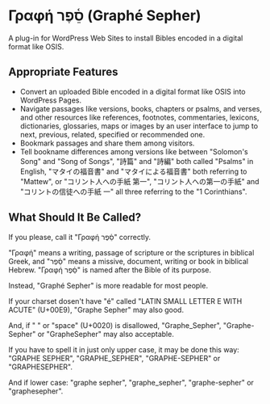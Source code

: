 # Γραφή סֵ֫פֶר (Graphé Sepher)

A plug-in for WordPress Web Sites to install Bibles encoded in a digital format like OSIS.

## Appropriate Features

* Convert an uploaded Bible encoded in a digital format like OSIS into WordPress Pages.
* Navigate passages like versions, books, chapters or psalms, and verses, and other resources like references, footnotes, commentaries, lexicons, dictionaries, glossaries, maps or images by an user interface to jump to next, previous, related, specified or recommended one.
* Bookmark passages and share them among visitors.
* Tell bookname differences among versions like between "Solomon's Song" and "Song of Songs", "詩篇" and "詩編" both called "Psalms" in English, "マタイの福音書" and "マタイによる福音書" both referring to "Mattew", or "コリント人への手紙 第一", "コリント人への第一の手紙" and "コリントの信徒への手紙 一" all three referring to the "1 Corinthians".

## What Should It Be Called?

If you please, call it "Γραφή סֵ֫פֶר" correctly.

"Γραφή" means a writing, passage of scripture or the scriptures in biblical Greek, and "סֵ֫פֶר" means a missive, document, writing or book in biblical Hebrew. "Γραφή סֵ֫פֶר" is named after the Bible of its purpose.

Instead, "Graphé Sepher" is more readable for most people.

If your charset dosen't have "é" called "LATIN SMALL LETTER E WITH ACUTE" (U+00E9), "Graphe Sepher" may also good.

And, if " " or "space" (U+0020) is disallowed, "Graphe_Sepher", "Graphe-Sepher" or "GrapheSepher" may also acceptable.

If you have to spell it in just only upper case, it may be done this way: "GRAPHE SEPHER", "GRAPHE_SEPHER", "GRAPHE-SEPHER" or "GRAPHESEPHER".

And if lower case: "graphe sepher", "graphe_sepher", "graphe-sepher" or "graphesepher".
